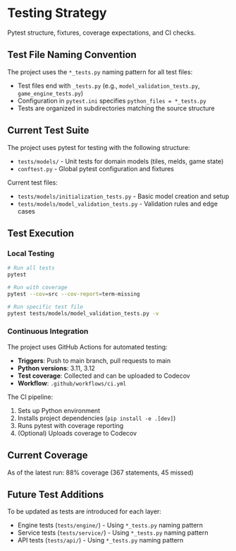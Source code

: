 # Testing Strategy

Pytest structure, fixtures, coverage expectations, and CI checks.

## Test File Naming Convention

The project uses the `*_tests.py` naming pattern for all test files:
- Test files end with `_tests.py` (e.g., `model_validation_tests.py`, `game_engine_tests.py`)
- Configuration in `pytest.ini` specifies `python_files = *_tests.py`
- Tests are organized in subdirectories matching the source structure

## Current Test Suite

The project uses pytest for testing with the following structure:
- `tests/models/` - Unit tests for domain models (tiles, melds, game state)
- `conftest.py` - Global pytest configuration and fixtures

Current test files:
- `tests/models/initialization_tests.py` - Basic model creation and setup
- `tests/models/model_validation_tests.py` - Validation rules and edge cases

## Test Execution

### Local Testing
```bash
# Run all tests
pytest

# Run with coverage
pytest --cov=src --cov-report=term-missing

# Run specific test file
pytest tests/models/model_validation_tests.py -v
```

### Continuous Integration

The project uses GitHub Actions for automated testing:
- **Triggers**: Push to main branch, pull requests to main
- **Python versions**: 3.11, 3.12
- **Test coverage**: Collected and can be uploaded to Codecov
- **Workflow**: `.github/workflows/ci.yml`

The CI pipeline:
1. Sets up Python environment
2. Installs project dependencies (`pip install -e .[dev]`)  
3. Runs pytest with coverage reporting
4. (Optional) Uploads coverage to Codecov

## Current Coverage

As of the latest run: 88% coverage (367 statements, 45 missed)

## Future Test Additions

To be updated as tests are introduced for each layer:
- Engine tests (`tests/engine/`) - Using `*_tests.py` naming pattern
- Service tests (`tests/service/`) - Using `*_tests.py` naming pattern
- API tests (`tests/api/`) - Using `*_tests.py` naming pattern
